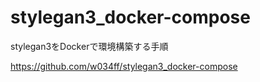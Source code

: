 # stylegan3_docker-compose
stylegan3をDockerで環境構築する手順

https://github.com/w034ff/stylegan3_docker-compose
